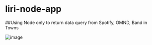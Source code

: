 # liri-node-app

##Using Node only to return data query from Spotify, OMND, Band in Towns

![image](./images/img1)